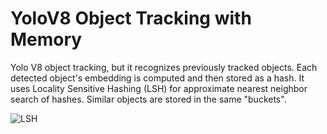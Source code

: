 # YoloV8 Object Tracking with Memory
Yolo V8 object tracking, but it recognizes previously tracked objects.  Each detected object's embedding is computed and then stored as a hash.  It uses Locality Sensitive Hashing (LSH) for approximate nearest neighbor search of hashes.  Similar objects are stored in the same "buckets".

![LSH](https://camo.githubusercontent.com/48160bb0db34a86c3a6f3d31c58439eeb681fce0183916d79151d954b69ec67b/68747470733a2f2f64333377756272666b69306c36382e636c6f756466726f6e742e6e65742f356630653765373962333237363931306461343631346633373433326236336137643232366465662f64653265302f696d616765732f6c6f63616c6974792d73656e7369746976652d68617368696e672d31322e6a706567)
